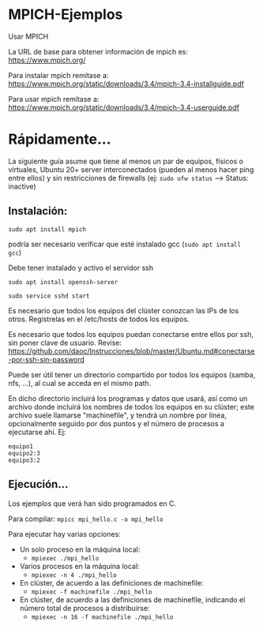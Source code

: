 # MPICH-Ejemplos
Usar MPICH

La URL de base para obtener información de mpich es: https://www.mpich.org/

Para instalar mpich remítase a: https://www.mpich.org/static/downloads/3.4/mpich-3.4-installguide.pdf

Para usar mpich remítase a: https://www.mpich.org/static/downloads/3.4/mpich-3.4-userguide.pdf

# Rápidamente...

La siguiente guía asume que tiene al menos un par de equipos, físicos o virtuales, Ubuntu 20+ server interconectados (pueden al menos hacer ping entre ellos) y sin restricciones de firewalls (ej: `sudo ufw status` --> Status: inactive)

## Instalación:

`sudo apt install mpich`

podría ser necesario verificar que esté instalado gcc (`sudo apt install gcc`)

Debe tener instalado y activo el servidor ssh

`sudo apt install openssh-server`

`sudo service sshd start`

Es necesario que todos los equipos del clúster conozcan las IPs de los otros. Regístrelas en el /etc/hosts de todos los equipos.

Es necesario que todos los equipos puedan conectarse entre ellos por ssh, sin poner clave de usuario. Revise: https://github.com/daoc/Instrucciones/blob/master/Ubuntu.md#conectarse-por-ssh-sin-password

Puede ser útil tener un directorio compartido por todos los equipos (samba, nfs, ...), al cual se acceda en el mismo path.

En dicho directorio incluirá los programas y datos que usará, así como un archivo donde incluirá los nombres de todos los equipos en su clúster; este archivo suele llamarse "machinefile", y tendrá un nombre por línea, opcionalmente seguido por dos puntos y el número de procesos a ejecutarse ahí. Ej:
```
equipo1
equipo2:3
equipo3:2
```
## Ejecución...

Los ejemplos que verá han sido programados en C.

Para compilar: `mpicc mpi_hello.c -o mpi_hello`

Para ejecutar hay varias opciones:

- Un solo proceso en la máquina local:
  - `mpiexec ./mpi_hello`
- Varios procesos en la máquina local:
  - `mpiexec -n 4 ./mpi_hello`
- En clúster, de acuerdo a las definiciones  de machinefile:
  - `mpiexec -f machinefile ./mpi_hello`
- En clúster, de acuerdo a las definiciones de machinefile, indicando el número total de procesos a distribuirse:
  - `mpiexec -n 16 -f machinefile ./mpi_hello`



